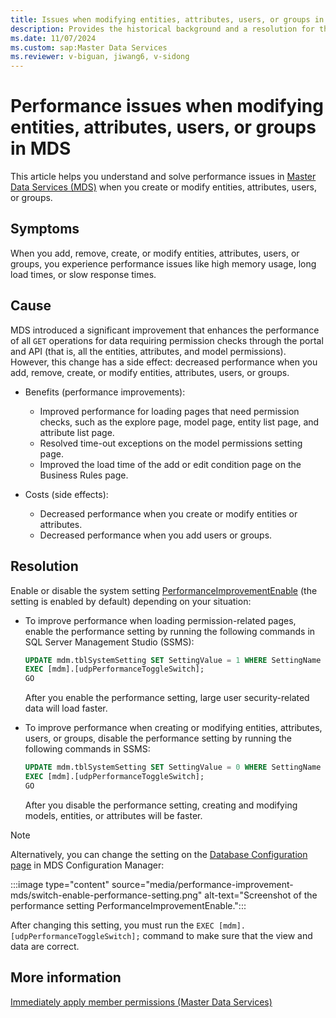 ```yaml
---
title: Issues when modifying entities, attributes, users, or groups in MDS 
description: Provides the historical background and a resolution for the issues that occur after a performance improvement in Master Data Services.
ms.date: 11/07/2024
ms.custom: sap:Master Data Services
ms.reviewer: v-biguan, jiwang6, v-sidong
---
```

# Performance issues when modifying entities, attributes, users, or groups in MDS

This article helps you understand and solve performance issues in [Master Data Services (MDS)](/sql/master-data-services/master-data-services-overview-mds) when you create or modify entities, attributes, users, or groups.

## Symptoms

When you add, remove, create, or modify entities, attributes, users, or groups, you experience performance issues like high memory usage, long load times, or slow response times. 

## Cause

MDS introduced a significant improvement that enhances the performance of all `GET` operations for data requiring permission checks through the portal and API (that is, all the entities, attributes, and model permissions). However, this change has a side effect: decreased performance when you add, remove, create, or modify entities, attributes, users, or groups.

- Benefits (performance improvements):

  - Improved performance for loading pages that need permission checks, such as the explore page, model page, entity list page, and attribute list page.
  - Resolved time-out exceptions on the model permissions setting page.
  - Improved the load time of the add or edit condition page on the Business Rules page.

- Costs (side effects):

  - Decreased performance when you create or modify entities or attributes.
  - Decreased performance when you add users or groups.

## Resolution

Enable or disable the system setting [PerformanceImprovementEnable](/sql/master-data-services/system-settings-master-data-services#Performance) (the setting is enabled by default) depending on your situation:

- To improve performance when loading permission-related pages, enable the performance setting by running the following commands in SQL Server Management Studio (SSMS):

  ```SQL
  UPDATE mdm.tblSystemSetting SET SettingValue = 1 WHERE SettingName = 'PerformanceImprovementEnable';
  EXEC [mdm].[udpPerformanceToggleSwitch];
  GO
  ```

  After you enable the performance setting, large user security-related data will load faster.

- To improve performance when creating or modifying entities, attributes, users, or groups, disable the performance setting by running the following commands in SSMS:

  ```SQL
  UPDATE mdm.tblSystemSetting SET SettingValue = 0 WHERE SettingName = 'PerformanceImprovementEnable';
  EXEC [mdm].[udpPerformanceToggleSwitch];
  GO
  ```
  After you disable the performance setting, creating and modifying models, entities, or attributes will be faster.

> [!NOTE]
> Alternatively, you can change the setting on the [Database Configuration page](/sql/master-data-services/database-configuration-page-master-data-services-configuration-manager) in MDS Configuration Manager:
> 
> :::image type="content" source="media/performance-improvement-mds/switch-enable-performance-setting.png" alt-text="Screenshot of the performance setting PerformanceImprovementEnable.":::
> 
> After changing this setting, you must run the `EXEC [mdm].[udpPerformanceToggleSwitch];` command to make sure that the view and data are correct.

## More information

[Immediately apply member permissions (Master Data Services)](/sql/master-data-services/immediately-apply-member-permissions-master-data-services)
